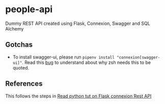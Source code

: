# people-api

Dummy REST API created using Flask, Connexion, Swagger and SQL Alchemy


## Gotchas

- To install swagger-ui, please run `pipenv install "connexion[swagger-ui]"`. Read this [bug](https://github.com/zalando/connexion/issues/779) to understand about why zsh needs this to be quoted.

## References

This follows the steps in [Read python tut on Flask connexion Rest API](https://realpython.com/flask-connexion-rest-api/#what-rest-is)